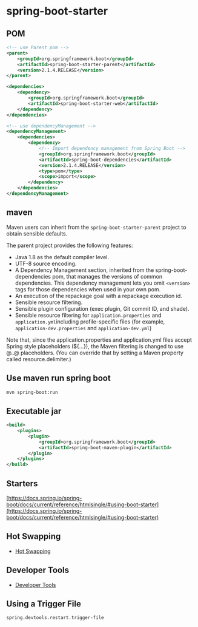 # spring-boot-starter

## POM

```xml
<!-- use Parent pom -->
<parent>
    <groupId>org.springframework.boot</groupId>
    <artifactId>spring-boot-starter-parent</artifactId>
    <version>2.1.4.RELEASE</version>
</parent>

<dependencies>
    <dependency>
        <groupId>org.springframework.boot</groupId>
        <artifactId>spring-boot-starter-web</artifactId>
    </dependency>
</dependencies>

<!-- use dependencyManagement -->
<dependencyManagement>
    <dependencies>
        <dependency>
            <!-- Import dependency management from Spring Boot -->
            <groupId>org.springframework.boot</groupId>
            <artifactId>spring-boot-dependencies</artifactId>
            <version>2.1.4.RELEASE</version>
            <type>pom</type>
            <scope>import</scope>
        </dependency>
    </dependencies>
</dependencyManagement>
```

## maven

Maven users can inherit from the `spring-boot-starter-parent` project to obtain sensible defaults.

The parent project provides the following features:

- Java 1.8 as the default compiler level.
- UTF-8 source encoding.
- A Dependency Management section, inherited from the spring-boot-dependencies pom, that manages the versions of common dependencies. This dependency management lets you omit `<version>` tags for those dependencies when used in your own pom.
- An execution of the repackage goal with a repackage execution id.
- Sensible resource filtering.
- Sensible plugin configuration (exec plugin, Git commit ID, and shade).
- Sensible resource filtering for `application.properties` and `application.yml`including profile-specific files (for example, `application-dev.properties` and `application-dev.yml`)

Note that, since the application.properties and application.yml files accept Spring style placeholders (${…​}), the Maven filtering is changed to use @..@ placeholders. (You can override that by setting a Maven property called resource.delimiter.)

## Use maven run spring boot

```sh
mvn spring-boot:run
```

## Executable jar

```xml
<build>
    <plugins>
        <plugin>
            <groupId>org.springframework.boot</groupId>
            <artifactId>spring-boot-maven-plugin</artifactId>
        </plugin>
    </plugins>
</build>
```

## Starters

[https://docs.spring.io/spring-boot/docs/current/reference/htmlsingle/#using-boot-starter](https://docs.spring.io/spring-boot/docs/current/reference/htmlsingle/#using-boot-starter)

## Hot Swapping

- [Hot Swapping](https://docs.spring.io/spring-boot/docs/2.1.4.RELEASE/reference/htmlsingle/#howto-hotswapping)

## Developer Tools

- [Developer Tools](https://docs.spring.io/spring-boot/docs/2.1.4.RELEASE/reference/htmlsingle/#using-boot-devtools)

## Using a Trigger File

```porps
spring.devtools.restart.trigger-file
```
